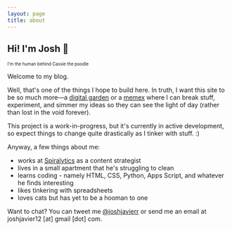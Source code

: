 ```yaml
---
layout: page
title: about
---
```


## **Hi! I'm Josh 👋**  

<small><sup>I'm the human behind Cassie the poodle</sup></small>

Welcome to my blog.

Well, that's one of the things I hope to build here. In truth, I want this site to be so much more&mdash;a [digital garden](https://tomcritchlow.com/2019/02/17/building-digital-garden/) or a [memex](https://wiki.xxiivv.com/site/about.html) where I can break stuff, experiment, and simmer my ideas so they can see the light of day (rather than lost in the void forever).

This project is a work-in-progress, but it's currently in active development, so expect things to change quite drastically as I tinker with stuff. :)

Anyway, a few things about me:

- works at [Spiralytics](https://www.spiralytics.com/) as a content strategist
- lives in a small apartment that he's struggling to clean
- learns coding - namely HTML, CSS, Python, Apps Script, and whatever he finds interesting
- likes tinkering with spreadsheets
- loves cats but has yet to be a hooman to one

Want to chat? You can tweet me [@joshjavierr](https://twitter.com/joshjavierr/) or send me an email at joshjavier12 [at] gmail [dot] com.